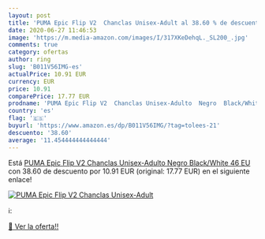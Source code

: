 ```yaml
---
layout: post
title: 'PUMA Epic Flip V2  Chanclas Unisex-Adult al 38.60 % de descuento'
date: 2020-06-27 11:46:53
image: 'https://m.media-amazon.com/images/I/317XKeDehqL._SL200_.jpg'
comments: true
category: ofertas
author: ring
slug: 'B011V56IMG-es'
actualPrice: 10.91 EUR
currency: EUR
price: 10.91
comparePrice: 17.77 EUR
prodname: 'PUMA Epic Flip V2  Chanclas Unisex-Adulto  Negro  Black/White   46 EU'
country: 'es'
flag: '🇪🇸'
buyurl: 'https://www.amazon.es/dp/B011V56IMG/?tag=tolees-21'
descuento: '38.60'
average: '11.454444444444444'
---
```


Está [PUMA Epic Flip V2  Chanclas Unisex-Adulto  Negro  Black/White   46 EU](https://www.amazon.es/dp/B011V56IMG/?tag=tolees-21) con 38.60 de descuento por 10.91 EUR (original: 17.77 EUR) en el siguiente enlace!

[![PUMA Epic Flip V2  Chanclas Unisex-Adult](https://m.media-amazon.com/images/I/317XKeDehqL._SL200_.jpg)](https://www.amazon.es/dp/B011V56IMG/?tag=tolees-21)

ℹ️:


[🛒 Ver la oferta!!](https://www.amazon.es/dp/B011V56IMG/?tag=tolees-21)

